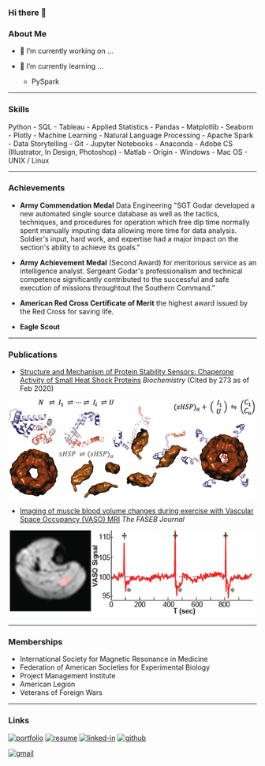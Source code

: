 ### Hi there 👋

### About Me

- 🔭 I’m currently working on ...

- 🌱 I’m currently learning ...
  - PySpark

---

### Skills

Python - SQL - Tableau - Applied Statistics - Pandas -
Matplotlib - Seaborn - Plotly - Machine Learning - Natural Language Processing - Apache Spark - Data Storytelling - Git - Jupyter Notebooks - Anaconda - Adobe CS (Illustrator, In Design, Photoshop) - Matlab - Origin - Windows - Mac OS - UNIX / Linux

---

### Achievements

- **Army Commendation Medal** Data Engineering
"SGT Godar developed a new automated single source database as well as the tactics, techniques, and procedures for operation which free dip time normally spent manually imputing data allowing more time for data analysis. Soldier's input, hard work, and expertise had a major impact on the section's ability to achieve its goals."

- **Army Achievement Medal** (Second Award) for
meritorious service as an intelligence analyst. Sergeant Godar's professionalism and technical competence significantly contributed to the successful and safe execution of missions throughtout the Southern Command.”

- **American Red Cross Certificate of Merit** the highest award issued by the Red Cross for saving life.

- **Eagle Scout**

---

### Publications

- [Structure and Mechanism of Protein Stability Sensors: Chaperone Activity of Small Heat Shock Proteins](https://pubs.acs.org/doi/abs/10.1021/bi900212j) *Biochemistry* (Cited by 273 as of Feb 2020)

![shsp](shsp.gif)

- [Imaging of muscle blood volume changes during exercise with Vascular Space Occupancy (VASO) MRI](https://faseb.onlinelibrary.wiley.com/doi/full/10.1096/fasebj.26.1_supplement.lb778) *The FASEB Journal* 

![VASO](vaso2.png)

---


### Memberships

- International Society for Magnetic Resonance in Medicine
- Federation of American Societies for Experimental Biology
- Project Management Institute
- American Legion
- Veterans of Foreign Wars

---

### Links

[![portfolio](https://img.shields.io/badge/Portfolio-5340ff?style=for-the-badge&logo=Google-chrome&logoColor=white)](https://portfolio_link/)
[![resume](https://img.shields.io/badge/Resume-4285F4?style=for-the-badge&logo=read-the-docs&logoColor=white)](https://drive.google.com/file/d/1egJ-CqmCeSvXR3eNgbDBhgdMzPLNzhq8/view?usp=sharing)
[![linked-in](https://img.shields.io/badge/Linked_In-0077B5?style=for-the-badge&logo=LinkedIn&logoColor=white)](https://www.linkedin.com/in/jared-godar/)
[![github](https://img.shields.io/badge/GitHub-000000?style=for-the-badge&logo=GitHub&logoColor=white)](https://github.com/Jared-Godar)

[![gmail](https://img.shields.io/badge/Gmail-D14836?style=for-the-badge&logo=Gmail&logoColor=white)](mailto:jared.godar@gmail.com)
<!--[![instagram](https://img.shields.io/badge/Instagram-E4405F?style=for-the-badge&logo=instagram&logoColor=white)](https://www.instagram.com/godarj/)--!>

<!--
**Jared-Godar/Jared-Godar** is a ✨ _special_ ✨ repository because its `README.md` (this file) appears on your GitHub profile.

Here are some ideas to get you started:

- 🔭 I’m currently working on ...
- 🌱 I’m currently learning ...
- 👯 I’m looking to collaborate on ...
- 🤔 I’m looking for help with ...
- 💬 Ask me about ...
- 📫 How to reach me: ...
- 😄 Pronouns: ...
- ⚡ Fun fact: ...
-->

